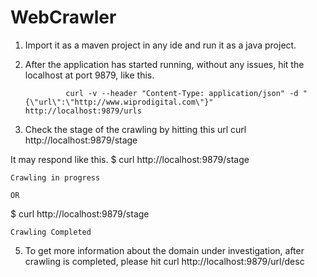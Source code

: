 # WebCrawler

1. Import it as a maven project in any ide and run it as a java project.

2. After the application has started running, without any issues, hit the localhost at port 9879, like this.
                
                curl -v --header "Content-Type: application/json" -d "{\"url\":\"http://www.wiprodigital.com\"}" http://localhost:9879/urls
 
3. Check the stage of the crawling by hitting this url  curl http://localhost:9879/stage

It may respond like this.
 $ curl http://localhost:9879/stage

    Crawling in progress

    OR

$ curl http://localhost:9879/stage


    Crawling Completed

5.  To get more information about the domain under investigation, after crawling is completed,  please hit curl http://localhost:9879/url/desc
